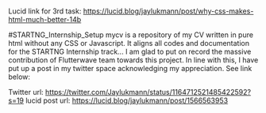 # 
Lucid link for 3rd task:
https://lucid.blog/jaylukmann/post/why-css-makes-html-much-better-14b


#STARTNG_Internship_Setup
mycv is a repository of my CV written in pure html without any CSS or Javascript.
It aligns all codes and documentation for the STARTNG Internship track...
I am glad to put on record the massive contribution of Flutterwave team towards this project. In line with this, I have put up a post in my twitter space acknowledging my appreciation. See link below:
 
Twitter url:   https://twitter.com/Jaylukmann/status/1164712521485422592?s=19
lucid post url: https://lucid.blog/jaylukmann/post/1566563953
